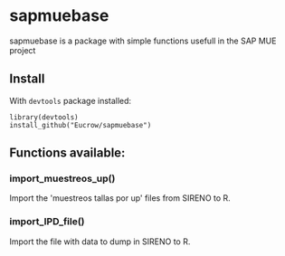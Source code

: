 # sapmuebase

sapmuebase is a package with simple functions usefull in the SAP MUE project

## Install
With `devtools` package installed:
```
library(devtools)
install_github("Eucrow/sapmuebase")
```

## Functions available:
### import_muestreos_up()
Import the 'muestreos tallas por up' files from SIRENO to R. 
### import_IPD_file()
Import the file with data to dump in SIRENO to R.

